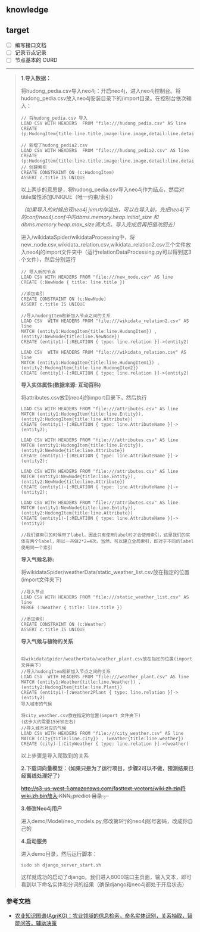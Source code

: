 ## knowledge

## target

-[ ] 编写接口文档
-[ ] 记录节点记录
-[ ] 节点基本的 CURD 

----

> **1.导入数据：**
>
> 将hudong_pedia.csv导入neo4j：开启neo4j，进入neo4j控制台。将hudong_pedia.csv放入neo4j安装目录下的/import目录。在控制台依次输入：
>
> ```
> // 将hudong_pedia.csv 导入
> LOAD CSV WITH HEADERS  FROM "file:///hudong_pedia.csv" AS line  
> CREATE (p:HudongItem{title:line.title,image:line.image,detail:line.detail,url:line.url,openTypeList:line.openTypeList,baseInfoKeyList:line.baseInfoKeyList,baseInfoValueList:line.baseInfoValueList})  
> 
> // 新增了hudong_pedia2.csv
> LOAD CSV WITH HEADERS  FROM "file:///hudong_pedia2.csv" AS line  
> CREATE (p:HudongItem{title:line.title,image:line.image,detail:line.detail,url:line.url,openTypeList:line.openTypeList,baseInfoKeyList:line.baseInfoKeyList,baseInfoValueList:line.baseInfoValueList})  
> // 创建索引
> CREATE CONSTRAINT ON (c:HudongItem)
> ASSERT c.title IS UNIQUE
> ```
>
> 以上两步的意思是，将hudong_pedia.csv导入neo4j作为结点，然后对titile属性添加UNIQUE（唯一约束/索引）
>
> *（如果导入的时候出现neo4j jvm内存溢出，可以在导入前，先把neo4j下的conf/neo4j.conf中的dbms.memory.heap.initial_size 和dbms.memory.heap.max_size调大点。导入完成后再把值改回去）*
>
> 进入/wikidataSpider/wikidataProcessing中，将new_node.csv,wikidata_relation.csv,wikidata_relation2.csv三个文件放入neo4j的import文件夹中（运行relationDataProcessing.py可以得到这3个文件），然后分别运行
>
> ```
> // 导入新的节点
> LOAD CSV WITH HEADERS FROM "file:///new_node.csv" AS line
> CREATE (:NewNode { title: line.title })
> 
> //添加索引
> CREATE CONSTRAINT ON (c:NewNode)
> ASSERT c.title IS UNIQUE
> 
> //导入hudongItem和新加入节点之间的关系
> LOAD CSV  WITH HEADERS FROM "file:///wikidata_relation2.csv" AS line
> MATCH (entity1:HudongItem{title:line.HudongItem}) , (entity2:NewNode{title:line.NewNode})
> CREATE (entity1)-[:RELATION { type: line.relation }]->(entity2)
> 
> LOAD CSV  WITH HEADERS FROM "file:///wikidata_relation.csv" AS line
> MATCH (entity1:HudongItem{title:line.HudongItem1}) , (entity2:HudongItem{title:line.HudongItem2})
> CREATE (entity1)-[:RELATION { type: line.relation }]->(entity2)
> ```
>
> **导入实体属性(数据来源: 互动百科)**
>
> 将attributes.csv放到neo4j的import目录下，然后执行
>
> ```
> LOAD CSV WITH HEADERS FROM "file:///attributes.csv" AS line
> MATCH (entity1:HudongItem{title:line.Entity}), (entity2:HudongItem{title:line.Attribute})
> CREATE (entity1)-[:RELATION { type: line.AttributeName }]->(entity2);
>                                                             
> LOAD CSV WITH HEADERS FROM "file:///attributes.csv" AS line
> MATCH (entity1:HudongItem{title:line.Entity}), (entity2:NewNode{title:line.Attribute})
> CREATE (entity1)-[:RELATION { type: line.AttributeName }]->(entity2);
>                                                             
> LOAD CSV WITH HEADERS FROM "file:///attributes.csv" AS line
> MATCH (entity1:NewNode{title:line.Entity}), (entity2:NewNode{title:line.Attribute})
> CREATE (entity1)-[:RELATION { type: line.AttributeName }]->(entity2);
>                                                             
> LOAD CSV WITH HEADERS FROM "file:///attributes.csv" AS line
> MATCH (entity1:NewNode{title:line.Entity}), (entity2:HudongItem{title:line.Attribute})
> CREATE (entity1)-[:RELATION { type: line.AttributeName }]->(entity2)  
> 
> //我们建索引的时候带了label，因此只有使用label时才会使用索引，这里我们的实体有两个label，所以一共做2*2=4次。当然，可以建立全局索引，即对于不同的label使用同一个索引
> 
> ```
>
> **导入气候名称:**
>
> 将wikidataSpider/weatherData/static_weather_list.csv放在指定的位置(import文件夹下)
>
> ```
> //导入节点
> LOAD CSV WITH HEADERS FROM "file:///static_weather_list.csv" AS line
> MERGE (:Weather { title: line.title })
> 
> //添加索引
> CREATE CONSTRAINT ON (c:Weather)
> ASSERT c.title IS UNIQUE
> ```
>
> **导入气候与植物的关系**
>
> ```
> 
> 将wikidataSpider/weatherData/weather_plant.csv放在指定的位置(import文件夹下)
> //导入hudongItem和新加入节点之间的关系
> LOAD CSV  WITH HEADERS FROM "file:///weather_plant.csv" AS line
> MATCH (entity1:Weather{title:line.Weather}) , (entity2:HudongItem{title:line.Plant})
> CREATE (entity1)-[:Weather2Plant { type: line.relation }]->(entity2)
> 导入城市的气候
> 
> 将city_weather.csv放在指定的位置(import 文件夹下)
> (这步大约需要15分钟左右)
> //导入城市对应的气候
> LOAD CSV WITH HEADERS FROM "file:///city_weather.csv" AS line
> MATCH (city{title:line.city}) , (weather{title:line.weather})
> CREATE (city)-[:CityWeather { type: line.relation }]->(weather)
> ```
>
> 以上步骤是导入爬取到的关系
>
> **2.下载词向量模型：（如果只是为了运行项目，步骤2可以不做，预测结果已经离线处理好了）**
>
> ~~http://s3-us-west-1.amazonaws.com/fasttext-vectors/wiki.zh.zip将wiki.zh.bin放入 KNN_predict 目录 。~~
>
> **3.修改Neo4j用户**
>
> 进入demo/Model/neo_models.py,修改第9行的neo4j账号密码，改成你自己的
>
> **4.启动服务**
>
> 进入demo目录，然后运行脚本：
>
> ```
> sudo sh django_server_start.sh
> ```
>
> 这样就成功的启动了django。我们进入8000端口主页面，输入文本，即可看到以下命名实体和分词的结果（确保django和neo4j都处于开启状态）






### 参考文档

* [农业知识图谱(AgriKG)：农业领域的信息检索，命名实体识别，关系抽取，智能问答，辅助决策](https://github.com/qq547276542/Agriculture_KnowledgeGraph)
